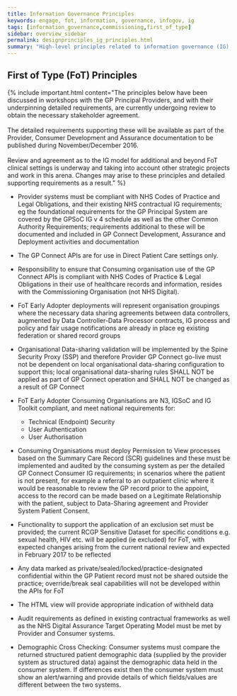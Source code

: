 ```yaml
---
title: Information Governance Principles
keywords: engage, fot, information, governance, infogov, ig
tags: [information_governance,commissioning,first_of_type]
sidebar: overview_sidebar
permalink: designprinciples_ig_principles.html
summary: "High-level principles related to information governance (IG) of data with-in the system for FoT."
---
```


## First of Type (FoT) Principles ##

{% include important.html content="The principles below have been discussed in workshops with the GP Principal Providers, and with their underpinning detailed requirements, are currently undergoing review to obtain the  necessary stakeholder agreement.<br/><br/>
The detailed requirements supporting these will be available as part of the Provider, Consumer Development and Assurance documentation to be published during November/December 2016.<br/><br/>
Review and agreement as to the IG model for additional and beyond FoT clinical settings is underway and taking into account other strategic projects and work in this arena.  Changes may arise to these principles and detailed supporting requirements as a result." %}

 
- Provider systems must be compliant with NHS Codes of Practice and Legal Obligations, and their existing NHS contractual IG requirements;  eg the foundational requirements for the GP Principal System  are covered by the GPSoC IG v 4 schedule as well as the other Common Authority  Requirements; requirements additional to these will be documented and  included in GP Connect Development, Assurance and Deployment  activities and documentation  

- The GP Connect APIs are for use in Direct Patient Care settings only.

- Responsibility to ensure that Consuming organisation use of the GP Connect APIs is compliant with NHS Codes of Practice & Legal Obligations in their use of healthcare records and information, resides with the Commissioning Organisation (not NHS Digital).

- FoT Early Adopter deployments will represent organisation groupings where the necessary data sharing agreements between data controllers, augmented by Data Controller-Data Processor contracts, IG process and policy and fair usage notifications are already in place eg existing federation or shared record groups

- Organisational Data-sharing validation will be implemented by the Spine Security Proxy (SSP) and therefore Provider GP Connect go-live must not be dependent on local organisational data-sharing configuration to support this;  local organisational data-sharing rules SHALL NOT be applied as part of GP Connect operation and SHALL NOT be changed as a result of GP Connect 

- FoT Early Adopter Consuming Organisations are  N3, IGSoC and IG Toolkit compliant, and meet national requirements for:
  - Technical (Endpoint) Security
  - User Authentication 
  - User Authorisation

- Consuming Organisations must deploy Permission to View processes based on the Summary Care Record (SCR) guidelines and these must be implemented and audited by the consuming system as per the detailed GP Connect Consumer IG requirements; in scenarios where the patient is not present, for example a referral to an outpatient clinic where it would be reasonable to review the GP record prior to the appoint, access to the record can be made based on a Legitimate Relationship with the patient, subject to Data-Sharing agreement and Provider System Patient Consent.

- Functionality to support the application of an exclusion set must be provided;  the current RCGP Sensitive Dataset for specific conditions e.g. sexual health, HIV etc. will be applied (ie excluded) for FoT, with expected changes arising from the current national review and expected in February 2017 to be reflected 

- Any data marked as private/sealed/locked/practice-designated confidential within the GP Patient record must not be shared outside the practice;   override/break seal capabilities will not be developed within the APIs for FoT

- The HTML view will provide appropriate indication of withheld data 

- Audit requirements as defined in existing contractual frameworks as well as the NHS Digital Assurance Target Operating Model must be met by Provider and Consumer systems.

- Demographic Cross Checking: Consumer systems must compare the returned structured patient demographic data (supplied by the provider system as structured data) against the demographic data held in the consumer system.
If differences exist then the consumer system must show an alert/warning and provide details of which fields/values are different between the two systems.
